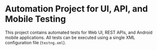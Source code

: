 # Automation Project for UI, API, and Mobile Testing

This project contains automated tests for Web UI, REST APIs, and Android mobile applications. All tests can be executed using a single XML configuration file (`testng.xml`).
